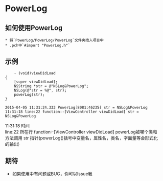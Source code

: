 # PowerLog


## 如何使用PowerLog
    * 将`PowerLog/PowerLog/PowerLog`文件夹拽入项目中
    * .pch中`#import "PowerLog.h"`


## 示例
```objc
    - (void)viewDidLoad 
{
    [super viewDidLoad];
    NSString *str = @"NSLog&PowerLog";
    NSLog(@"str = %@", str);
    powerLog(str);
}
```
```
2015-04-05 11:31:24.333 PowerLog[8081:46235] str = NSLog&PowerLog
11:31:18 line:22 function:-[ViewController viewDidLoad] str = NSLog&PowerLog
 ```
11:31:18 时间        
line:22    所在行
function:-[ViewController viewDidLoad] powerLog被哪个类和方法调用
str 指针(powerLog()括号中变量名，属性名，类名，字面量等会形式化的输出)


## 期待
* 如果使用中有问题或BUG，你可以Issue我
